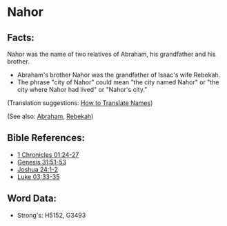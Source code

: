 # Nahor #

## Facts: ##

Nahor was the name of two relatives of Abraham, his grandfather and his brother.

* Abraham's brother Nahor was the grandfather of Isaac's wife Rebekah.
* The phrase "city of Nahor" could mean  "the city named Nahor" or "the city where Nahor had lived" or "Nahor's city." 

(Translation suggestions: [How to Translate Names](rc://en/ta/man/translate/translate-names))

(See also: [Abraham](../names/abraham.md), [Rebekah](../names/rebekah.md))

## Bible References: ##

* [1 Chronicles 01:24-27](rc://en/tn/help/1ch/01/24)
* [Genesis 31:51-53](rc://en/tn/help/gen/31/51)
* [Joshua 24:1-2](rc://en/tn/help/jos/24/01)
* [Luke 03:33-35](rc://en/tn/help/luk/03/33)

## Word Data: ##

* Strong's: H5152, G3493
